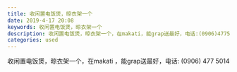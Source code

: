 ```yaml
---
title: 收闲置电饭煲，晾衣架一个
date: 2019-4-17 20:08
keywords: 收闲置电饭煲，晾衣架一个
description: 收闲置电饭煲，晾衣架一个，在makati，能grap送最好，电话:‭(0906)4775014‬
categories: used
---
```

<td class="t_f" id="postmessage_3532817">

收闲置电饭煲，晾衣架一个，在makati ，能grap送最好，电话: ‭(0906) 477 5014‬<br/>
</td>

